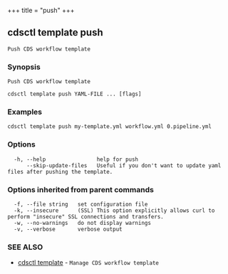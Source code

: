 +++
title = "push"
+++
## cdsctl template push

`Push CDS workflow template`

### Synopsis

`Push CDS workflow template`

```
cdsctl template push YAML-FILE ... [flags]
```

### Examples

```
cdsctl template push my-template.yml workflow.yml 0.pipeline.yml
```

### Options

```
  -h, --help                help for push
      --skip-update-files   Useful if you don't want to update yaml files after pushing the template.
```

### Options inherited from parent commands

```
  -f, --file string   set configuration file
  -k, --insecure      (SSL) This option explicitly allows curl to perform "insecure" SSL connections and transfers.
  -w, --no-warnings   do not display warnings
  -v, --verbose       verbose output
```

### SEE ALSO

* [cdsctl template](/cli/cdsctl/template/)	 - `Manage CDS workflow template`

